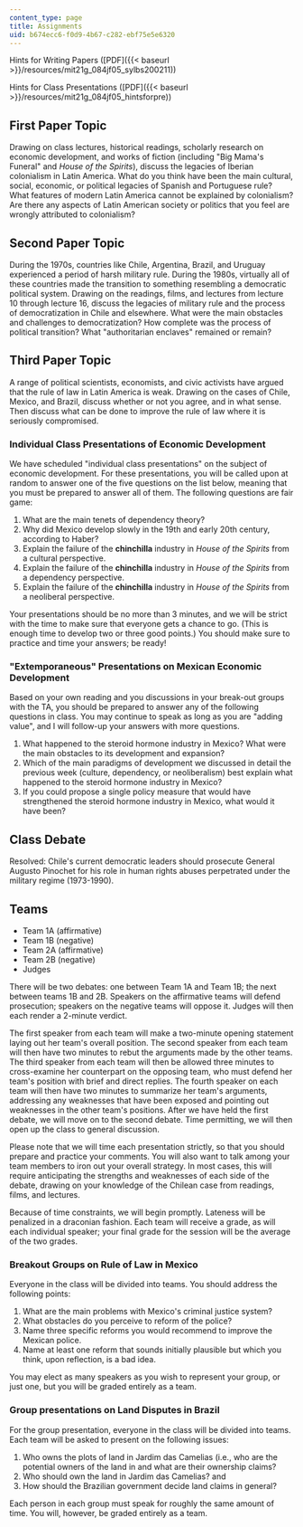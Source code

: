```yaml
---
content_type: page
title: Assignments
uid: b674ecc6-f0d9-4b67-c282-ebf75e5e6320
---
```


Hints for Writing Papers ([PDF]({{< baseurl >}}/resources/mit21g_084jf05_sylbs200211))

Hints for Class Presentations ([PDF]({{< baseurl >}}/resources/mit21g_084jf05_hintsforpre))

First Paper Topic
-----------------

Drawing on class lectures, historical readings, scholarly research on economic development, and works of fiction (including "Big Mama's Funeral" and _House of the Spirits_), discuss the legacies of Iberian colonialism in Latin America. What do you think have been the main cultural, social, economic, or political legacies of Spanish and Portuguese rule? What features of modern Latin America cannot be explained by colonialism? Are there any aspects of Latin American society or politics that you feel are wrongly attributed to colonialism?

Second Paper Topic
------------------

During the 1970s, countries like Chile, Argentina, Brazil, and Uruguay experienced a period of harsh military rule. During the 1980s, virtually all of these countries made the transition to something resembling a democratic political system. Drawing on the readings, films, and lectures from lecture 10 through lecture 16, discuss the legacies of military rule and the process of democratization in Chile and elsewhere. What were the main obstacles and challenges to democratization? How complete was the process of political transition? What "authoritarian enclaves" remained or remain?

Third Paper Topic
-----------------

A range of political scientists, economists, and civic activists have argued that the rule of law in Latin America is weak. Drawing on the cases of Chile, Mexico, and Brazil, discuss whether or not you agree, and in what sense. Then discuss what can be done to improve the rule of law where it is seriously compromised.

### Individual Class Presentations of Economic Development

We have scheduled "individual class presentations" on the subject of economic development. For these presentations, you will be called upon at random to answer one of the five questions on the list below, meaning that you must be prepared to answer all of them. The following questions are fair game:

1.  What are the main tenets of dependency theory?
2.  Why did Mexico develop slowly in the 19th and early 20th century, according to Haber?
3.  Explain the failure of the **chinchilla** industry in _House of the Spirits_ from a cultural perspective.
4.  Explain the failure of the **chinchilla** industry in _House of the Spirits_ from a dependency perspective.
5.  Explain the failure of the **chinchilla** industry in _House of the Spirits_ from a neoliberal perspective.

Your presentations should be no more than 3 minutes, and we will be strict with the time to make sure that everyone gets a chance to go. (This is enough time to develop two or three good points.) You should make sure to practice and time your answers; be ready!

### "Extemporaneous" Presentations on Mexican Economic Development

Based on your own reading and you discussions in your break-out groups with the TA, you should be prepared to answer any of the following questions in class. You may continue to speak as long as you are "adding value", and I will follow-up your answers with more questions.

1.  What happened to the steroid hormone industry in Mexico? What were the main obstacles to its development and expansion?
2.  Which of the main paradigms of development we discussed in detail the previous week (culture, dependency, or neoliberalism) best explain what happened to the steroid hormone industry in Mexico?
3.  If you could propose a single policy measure that would have strengthened the steroid hormone industry in Mexico, what would it have been?

Class Debate
------------

Resolved: Chile's current democratic leaders should prosecute General Augusto Pinochet for his role in human rights abuses perpetrated under the military regime (1973-1990).

Teams
-----

*   Team 1A (affirmative)
*   Team 1B (negative)
*   Team 2A (affirmative)
*   Team 2B (negative)
*   Judges

There will be two debates: one between Team 1A and Team 1B; the next between teams 1B and 2B. Speakers on the affirmative teams will defend prosecution; speakers on the negative teams will oppose it. Judges will then each render a 2-minute verdict.

The first speaker from each team will make a two-minute opening statement laying out her team's overall position. The second speaker from each team will then have two minutes to rebut the arguments made by the other teams. The third speaker from each team will then be allowed three minutes to cross-examine her counterpart on the opposing team, who must defend her team's position with brief and direct replies. The fourth speaker on each team will then have two minutes to summarize her team's arguments, addressing any weaknesses that have been exposed and pointing out weaknesses in the other team's positions. After we have held the first debate, we will move on to the second debate. Time permitting, we will then open up the class to general discussion.

Please note that we will time each presentation strictly, so that you should prepare and practice your comments. You will also want to talk among your team members to iron out your overall strategy. In most cases, this will require anticipating the strengths and weaknesses of each side of the debate, drawing on your knowledge of the Chilean case from readings, films, and lectures.

Because of time constraints, we will begin promptly. Lateness will be penalized in a draconian fashion. Each team will receive a grade, as will each individual speaker; your final grade for the session will be the average of the two grades.

### Breakout Groups on Rule of Law in Mexico

Everyone in the class will be divided into teams. You should address the following points:

1.  What are the main problems with Mexico's criminal justice system?
2.  What obstacles do you perceive to reform of the police?
3.  Name three specific reforms you would recommend to improve the Mexican police.
4.  Name at least one reform that sounds initially plausible but which you think, upon reflection, is a bad idea.

You may elect as many speakers as you wish to represent your group, or just one, but you will be graded entirely as a team.

### Group presentations on Land Disputes in Brazil

For the group presentation, everyone in the class will be divided into teams. Each team will be asked to present on the following issues:

1.  Who owns the plots of land in Jardim das Camelias (i.e., who are the potential owners of the land in and what are their ownership claims?
2.  Who should own the land in Jardim das Camelias? and
3.  How should the Brazilian government decide land claims in general?

Each person in each group must speak for roughly the same amount of time. You will, however, be graded entirely as a team.